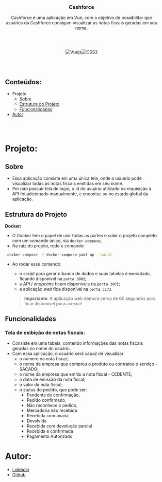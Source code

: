 <br />
<div align="center">
  <h3 align="center">Cashforce</h3>
  <p align="center">
    Cashforce é uma aplicação em Vue, com o objetivo de possibilitar que usuários da Cashforce consigam visualizar as notas fiscais geradas em seu nome.
  </p>
  <br />
  <br />
    <p><img src="https://img.shields.io/badge/Vue.js-35495E?style=for-the-badge&logo=vuedotjs&logoColor=4FC08D" alt="Vuejs"><img src="https://img.shields.io/badge/CSS3-1572B6?style=for-the-badge&logo=css3&logoColor=white" alt="CSS3"></p>
</div>
<br />
<br />

## Conteúdos:

- Projeto
  - [Sobre](#sobre)
  - [Estrutura do Projeto](#estrutura-do-projeto)
  - [Funcionalidades](#funcionalidades)
- [Autor](#autor)

<br />
<br />

# Projeto:

## Sobre
- Essa aplicação consiste em uma única tela, onde o usuário pode visualizar todas as notas fiscais emitidas em seu nome.
- Por não possuir tela de login, o id do usuário utilizado na requisição à API foi adicionado manualmente, e encontra-se no estado global da aplicação.

## Estrutura do Projeto

**Docker:**
- O Docker tem o papel de unir todas as partes e subir o projeto completo com um comando único, via `docker-compose`;
- Na raíz do projeto, rode o comando:
```bash
 docker-compose -f docker-compose.yaml up --build
```

- Ao rodar esse comando:
  - o *script* para gerar o banco de dados e suas tabelas é executado, ficando disponível na `porta 3002`;
  - a API / *endpoints* ficam disponíveis na `porta 3001`;
  - a aplicação *web* fica disponível na `porta 5173`.

  > **Importante**: A aplicação web demora cerca de 60 segundos para ficar disponível para acesso!

## Funcionalidades

### Tela de exibição de notas fiscais:
- Consiste em uma tabela, contendo informações das notas fiscais geradas no nome do usuário.
- Com essa aplicação, o usuário será capaz de visualizar:
  - o número da nota fiscal;
  - o nome da empresa que comprou o produto ou contratou o serviço - SACADO;
  - o nome da empresa que emitiu a nota fiscal - CEDENTE;
  - a data de emissão da nota fiscal;
  - o valor da nota fiscal;
  - o status do pedido, que pode ser:
    - Pendente de confirmação,
    - Pedido confirmado,
    - Não reconhece o pedido,
    - Mercadoria não recebida
    - Recebida com avaria
    - Devolvida
    - Recebida com devolução parcial
    - Recebida e confirmada
    - Pagamento Autorizado


# Autor:
- [Linkedin](https://www.linkedin.com/in/fernandaacarvalho/)
- [Github](https://github.com/Fernanda9421)